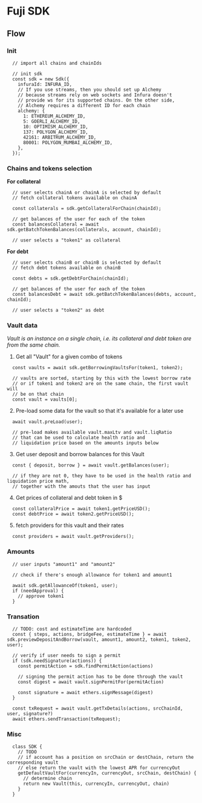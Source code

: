 # Fuji SDK

## Flow

### Init

```
  // import all chains and chainIds

  // init sdk
  const sdk = new Sdk({
    infuraId: INFURA_ID,
    // If you use streams, then you should set up Alchemy
    // because streams rely on web sockets and Infura doesn't
    // provide ws for its supported chains. On the other side,
    // Alchemy requires a different ID for each chain
    alchemy: {
      1: ETHEREUM_ALCHEMY_ID,
      5: GOERLI_ALCHEMY_ID,
      10: OPTIMISM_ALCHEMY_ID,
      137: POLYGON_ALCHEMY_ID,
      42161: ARBITRUM_ALCHEMY_ID,
      80001: POLYGON_MUMBAI_ALCHEMY_ID,
    },
  });
```

### Chains and tokens selection

**For collateral**

```
  // user selects chainA or chainA is selected by default
  // fetch collateral tokens available on chainA

  const collaterals = sdk.getCollateralForChain(chainId);

  // get balances of the user for each of the token
  const balancesCollateral = await sdk.getBatchTokenBalances(collaterals, account, chainId);

  // user selects a "token1" as collateral
```

**For debt**

```
  // user selects chainB or chainB is selected by default
  // fetch debt tokens available on chainB

  const debts = sdk.getDebtForChain(chainId);

  // get balances of the user for each of the token
  const balancesDebt = await sdk.getBatchTokenBalances(debts, account, chainId);

  // user selects a "token2" as debt
```

### Vault data

_Vault is an instance on a single chain, i.e. its collateral and debt token are from the same chain._

1. Get all "Vault" for a given combo of tokens

```
  const vaults = await sdk.getBorrowingVaultsFor(token1, token2);

  // vaults are sorted, starting by this with the lowest borrow rate
  // or if token1 and token2 are on the same chain, the first vault will
  // be on that chain
  const vault = vaults[0];
```

2. Pre-load some data for the vault so that it's available for a later use

```
  await vault.preLoad(user);

  // pre-load makes available vault.maxLtv and vault.liqRatio
  // that can be used to calculate health ratio and
  // liquidation price based on the amounts inputs below
```

3. Get user deposit and borrow balances for this Vault

```
  const { deposit, borrow } = await vault.getBalances(user);

  // if they are not 0, they have to be used in the health ratio and liquidation price math,
  // together with the amouts that the user has input
```

4. Get prices of collateral and debt token in $

```
  const collateralPrice = await token1.getPriceUSD();
  const debtPrice = await token2.getPriceUSD();
```

5. fetch providers for this vault and their rates

```
  const providers = await vault.getProviders();
```

### Amounts

```
  // user inputs "amount1" and "amount2"

  // check if there's enough allowance for token1 and amount1

  await sdk.getAllowanceOf(token1, user);
  if (needApproval) {
    // approve token1
  }
```

### Transation

```
  // TODO: cost and estimateTime are hardcoded
  const { steps, actions, bridgeFee, estimateTime } = await sdk.previewDepositAndBorrow(vault, amount1, amount2, token1, token2, user);

  // verify if user needs to sign a permit
  if (sdk.needSignature(actions)) {
    const permitAction = sdk.findPermitAction(actions)

    // signing the permit action has to be done through the vault
    const digest = await vault.signPermitFor(permitAction)

    const signature = await ethers.signMessage(digest)
  }

  const txRequest = await vault.getTxDetails(actions, srcChainId, user, signature?)
  await ethers.sendTransaction(txRequest);
```

### Misc

```
  class SDK {
    // TODO
    // if account has a position on srcChain or destChain, return the corresponding vault
    // else return the vault with the lowest APR for currencyOut
    getDefaultVaultFor(currencyIn, currencyOut, srcChain, destChain) {
      // determine chain
      return new Vault(this, currencyIn, currencyOut, chain)
    }
  }
```
